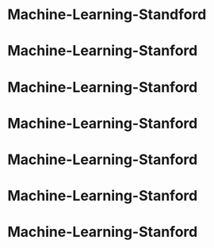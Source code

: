 # Machine-Learning-Standford
# Machine-Learning-Stanford
# Machine-Learning-Stanford
# Machine-Learning-Stanford
# Machine-Learning-Stanford
# Machine-Learning-Stanford
# Machine-Learning-Stanford

